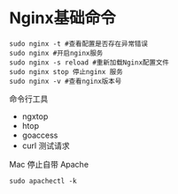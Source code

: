 # Nginx基础命令

```
sudo nginx -t #查看配置是否存在异常错误
sudo nginx #开启nginx服务
sudo nginx -s reload #重新加载Nginx配置文件
sudo nginx stop 停止nginx 服务
sudo nginx -v #查看nginx版本号
```

命令行工具

* ngxtop 
* htop
* goaccess
* curl 测试请求

Mac 停止自带 Apache

```
sudo apachectl -k 
```







